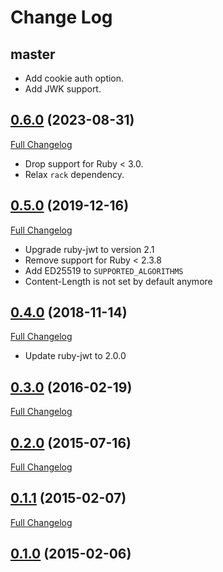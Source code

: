 # Change Log

## master

* Add cookie auth option.
* Add JWK support.

## [0.6.0](https://github.com/eparreno/rack-jwt/tree/v0.6.0) (2023-08-31)
[Full Changelog](https://github.com/eparreno/rack-jwt/compare/v0.5.0...v0.6.0)

* Drop support for Ruby < 3.0.
* Relax `rack` dependency.

## [0.5.0](https://github.com/eparreno/rack-jwt/tree/v0.5.0) (2019-12-16)
[Full Changelog](https://github.com/eparreno/rack-jwt/compare/v0.4.0...v0.5.0)

* Upgrade ruby-jwt to version 2.1
* Remove support for Ruby < 2.3.8
* Add ED25519 to `SUPPORTED_ALGORITHMS`
* Content-Length is not set by default anymore

## [0.4.0](https://github.com/eparreno/rack-jwt/tree/v0.4.0) (2018-11-14)
[Full Changelog](https://github.com/eparreno/rack-jwt/compare/v0.3.0...v0.4.0)

* Update ruby-jwt to 2.0.0

## [0.3.0](https://github.com/eparreno/rack-jwt/tree/v0.3.0) (2016-02-19)
[Full Changelog](https://github.com/eparreno/rack-jwt/compare/v0.2.0...v0.3.0)

## [0.2.0](https://github.com/eparreno/rack-jwt/tree/v0.2.0) (2015-07-16)
[Full Changelog](https://github.com/eparreno/rack-jwt/compare/v0.1.1...v0.2.0)

## [0.1.1](https://github.com/eparreno/rack-jwt/tree/v0.1.1) (2015-02-07)
[Full Changelog](https://github.com/eparreno/rack-jwt/compare/v0.1.0...v0.1.1)

## [0.1.0](https://github.com/eparreno/rack-jwt/tree/v0.1.0) (2015-02-06)
